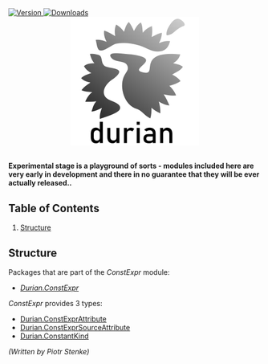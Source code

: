 <div align="left">
	<a href="https://www.nuget.org/packages/Durian.ConstExpr">
		<img src="https://img.shields.io/nuget/v/Durian.ConstExpr?color=seagreen&style=flat-square" alt="Version"/>
	</a>
	<a href="https://www.nuget.org/packages/Durian.ConstExpr">
		<img src="https://img.shields.io/nuget/dt/Durian.ConstExpr?color=blue&style=flat-square" alt="Downloads"/>
	</a> <br />
</div>

<div align="center">
		<img src="../../img/icons/Durian-256.png" alt="Durian logo"/>
</div>

##

**Experimental stage is a playground of sorts - modules included here are very early in development and there in no guarantee that they will be ever actually released..**

## Table of Contents

1. [Structure](#structure)

## Structure

Packages that are part of the *ConstExpr* module:

 - [*Durian.ConstExpr*](https://www.nuget.org/packages/Durian.ConstExpr/)

*ConstExpr* provides 3 types: 

 - [Durian.ConstExprAttribute](../Durian.ConstExpr/ConstExprAttributeProvider.cs)
 - [Durian.ConstExprSourceAttribute](../Durian.ConstExpr/ConstExprSourceAttributeProvider.cs)
 - [Durian.ConstantKind](../Durian.ConstExpr/ConstantKindProvider.cs)

*\(Written by Piotr Stenke\)*